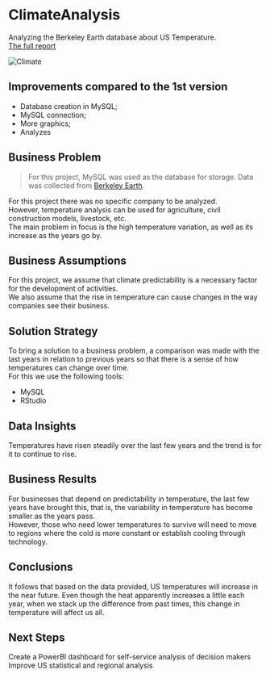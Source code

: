 # ClimateAnalysis
Analyzing the Berkeley Earth database about US Temperature.<br>
[The full report](https://github.com/Caio-Felice-Cunha/ClimateAnalysis/blob/main/V2_Climate-Report.pdf)

![Climate](https://user-images.githubusercontent.com/111542025/225629592-184b2cba-a3fd-45ed-bab7-e0c3b5a12c8e.png)


## Improvements compared to the 1st version
* Database creation in MySQL;
* MySQL connection;
* More graphics;
* Analyzes

## Business Problem
> For this project, MySQL was used as the database for storage. Data was collected from [Berkeley Earth](https://berkeleyearth.org/data/).

For this project there was no specific company to be analyzed. <br>
However, temperature analysis can be used for agriculture, civil construction models, livestock, etc. <br>
The main problem in focus is the high temperature variation, as well as its increase as the years go by.

## Business Assumptions
For this project, we assume that climate predictability is a necessary factor for the development of activities. <br>
We also assume that the rise in temperature can cause changes in the way companies see their business.

## Solution Strategy
To bring a solution to a business problem, a comparison was made with the last years in relation to previous years so that there is a sense of how temperatures can change over time. <br>
For this we use the following tools: <br>
* MySQL
* RStudio

## Data Insights
Temperatures have risen steadily over the last few years and the trend is for it to continue to rise.

## Business Results
For businesses that depend on predictability in temperature, the last few years have brought this, that is, the variability in temperature has become smaller as the years pass. <br>
However, those who need lower temperatures to survive will need to move to regions where the cold is more constant or establish cooling through technology.

## Conclusions
It follows that based on the data provided, US temperatures will increase in the near future. Even though the heat apparently increases a little each year, when we stack up the difference from past times, this change in temperature will affect us all.

## Next Steps
Create a PowerBI dashboard for self-service analysis of decision makers <br>
Improve US statistical and regional analysis
